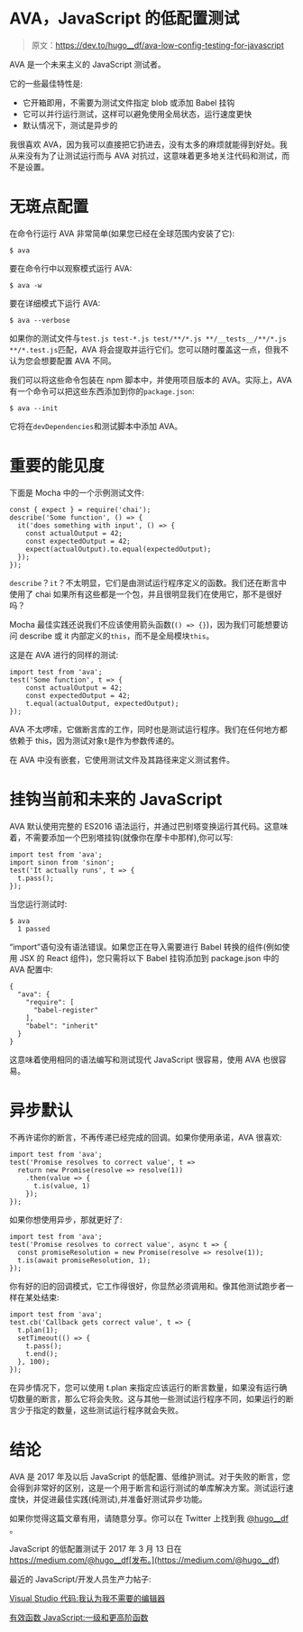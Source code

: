 # AVA，JavaScript 的低配置测试

> 原文：<https://dev.to/hugo__df/ava-low-config-testing-for-javascript>

AVA 是一个未来主义的 JavaScript 测试者。

它的一些最佳特性是:

*   它开箱即用，不需要为测试文件指定 blob 或添加 Babel 挂钩
*   它可以并行运行测试，这样可以避免使用全局状态，运行速度更快
*   默认情况下，测试是异步的

我很喜欢 AVA，因为我可以直接把它扔进去，没有太多的麻烦就能得到好处。我从来没有为了让测试运行而与 AVA 对抗过，这意味着更多地关注代码和测试，而不是设置。

# 无斑点配置

在命令行运行 AVA 非常简单(如果您已经在全球范围内安装了它):

```
$ ava 
```

要在命令行中以观察模式运行 AVA:

```
$ ava -w 
```

要在详细模式下运行 AVA:

```
$ ava --verbose 
```

如果你的测试文件与`test.js test-*.js test/**/*.js **/__tests__/**/*.js **/*.test.js`匹配，AVA 将会提取并运行它们。您可以随时覆盖这一点，但我不认为您会想要配置 AVA 不同。

我们可以将这些命令包装在 npm 脚本中，并使用项目版本的 AVA。实际上，AVA 有一个命令可以把这些东西添加到你的`package.json`:

```
$ ava --init 
```

它将在`devDependencies`和测试脚本中添加 AVA。

# 重要的能见度

下面是 Mocha 中的一个示例测试文件:

```
const { expect } = require('chai');
describe('Some function', () => {
  it('does something with input', () => {
    const actualOutput = 42;
    const expectedOutput = 42;
    expect(actualOutput).to.equal(expectedOutput);
  });
}); 
```

`describe`？`it`？不太明显，它们是由测试运行程序定义的函数。我们还在断言中使用了 chai 如果所有这些都是一个包，并且很明显我们在使用它，那不是很好吗？

Mocha 最佳实践还说我们不应该使用箭头函数(`() => {}`)，因为我们可能想要访问 describe 或 it 内部定义的`this`，而不是全局模块`this`。

这是在 AVA 进行的同样的测试:

```
import test from 'ava';
test('Some function', t => {
    const actualOutput = 42;
    const expectedOutput = 42;
    t.equal(actualOutput, expectedOutput);
}); 
```

AVA 不太啰嗦，它做断言库的工作，同时也是测试运行程序。我们在任何地方都依赖于 this，因为测试对象`t`是作为参数传递的。

在 AVA 中没有嵌套，它使用测试文件及其路径来定义测试套件。

# 挂钩当前和未来的 JavaScript

AVA 默认使用完整的 ES2016 语法运行，并通过巴别塔变换运行其代码。这意味着，不需要添加一个巴别塔挂钩(就像你在摩卡中那样),你可以写:

```
import test from 'ava';
import sinon from 'sinon';
test('It actually runs', t => {
  t.pass();
}); 
```

当您运行测试时:

```
$ ava
  1 passed 
```

“import”语句没有语法错误。如果您正在导入需要进行 Babel 转换的组件(例如使用 JSX 的 React 组件)，您只需将以下 Babel 挂钩添加到 package.json 中的 AVA 配置中:

```
{
  "ava": {
    "require": [
      "babel-register"
    ],
    "babel": "inherit"
  }
} 
```

这意味着使用相同的语法编写和测试现代 JavaScript 很容易，使用 AVA 也很容易。

# 异步默认

不再许诺你的断言，不再传递已经完成的回调。如果你使用承诺，AVA 很喜欢:

```
import test from 'ava';
test('Promise resolves to correct value', t => 
  return new Promise(resolve => resolve(1))
    .then(value => {
      t.is(value, 1)
    });
}); 
```

如果你想使用异步，那就更好了:

```
import test from 'ava';
test('Promise resolves to correct value', async t => {
  const promiseResolution = new Promise(resolve => resolve(1));
  t.is(await promiseResolution, 1);
}); 
```

你有好的旧的回调模式，它工作得很好，你显然必须调用和。像其他测试跑步者一样在某处结束:

```
import test from 'ava';
test.cb('Callback gets correct value', t => {
  t.plan(1);
  setTimeout(() => {
    t.pass();
    t.end();
  }, 100);
}); 
```

在异步情况下，您可以使用 t.plan 来指定应该运行的断言数量，如果没有运行确切数量的断言，那么它将会失败。这与其他一些测试运行程序不同，如果运行的断言少于指定的数量，这些测试运行程序就会失败。

# 结论

AVA 是 2017 年及以后 JavaScript 的低配置、低维护测试。对于失败的断言，您会得到非常好的区别，这是一个用于断言和运行测试的单库解决方案。测试运行速度快，并促进最佳实践(纯测试),并准备好测试异步功能。

如果你觉得这篇文章有用，请随意分享。你可以在 Twitter 上找到我 [@hugo__df](https://twitter.com/hugo__df) 。

JavaScript 的低配置测试于 2017 年 3 月 13 日在 https://medium.com/@hugo__df[发布。](https://medium.com/@hugo__df)

最近的 JavaScript/开发人员生产力帖子:

[Visual Studio 代码:我认为我不需要的编辑器](https://hackernoon.com/virtualstudio-code-the-editor-i-didnt-think-i-needed-16970c8356d5)

[有效函数 JavaScript:一级和更高阶函数](https://hackernoon.com/effective-functional-javascript-first-class-and-higher-order-functions-713fde8df50a)